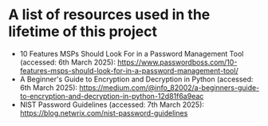 # A list of resources used in the lifetime of this project
- 10 Features MSPs Should Look For in a Password Management Tool (accessed: 6th March 2025): https://www.passwordboss.com/10-features-msps-should-look-for-in-a-password-management-tool/
- A Beginner's Guide to Encryption and Decryption in Python (accessed: 6th March 2025): https://medium.com/@info_82002/a-beginners-guide-to-encryption-and-decryption-in-python-12d81f6a9eac
- NIST Password Guidelines (accessed: 7th March 2025): https://blog.netwrix.com/nist-password-guidelines 